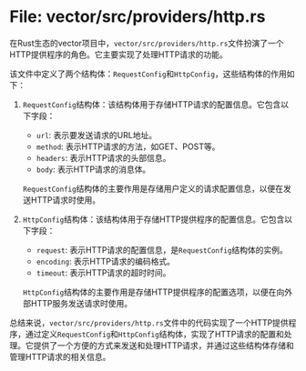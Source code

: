 # File: vector/src/providers/http.rs

在Rust生态的vector项目中，`vector/src/providers/http.rs`文件扮演了一个HTTP提供程序的角色。它主要实现了处理HTTP请求的功能。

该文件中定义了两个结构体：`RequestConfig`和`HttpConfig`，这些结构体的作用如下：

1. `RequestConfig`结构体：该结构体用于存储HTTP请求的配置信息。它包含以下字段：

   - `url`: 表示要发送请求的URL地址。
   - `method`: 表示HTTP请求的方法，如GET、POST等。
   - `headers`: 表示HTTP请求的头部信息。
   - `body`: 表示HTTP请求的消息体。

   `RequestConfig`结构体的主要作用是存储用户定义的请求配置信息，以便在发送HTTP请求时使用。

2. `HttpConfig`结构体：该结构体用于存储HTTP提供程序的配置信息。它包含以下字段：

   - `request`: 表示HTTP请求的配置信息，是`RequestConfig`结构体的实例。
   - `encoding`: 表示HTTP请求的编码格式。
   - `timeout`: 表示HTTP请求的超时时间。

   `HttpConfig`结构体的主要作用是存储HTTP提供程序的配置选项，以便在向外部HTTP服务发送请求时使用。

总结来说，`vector/src/providers/http.rs`文件中的代码实现了一个HTTP提供程序，通过定义`RequestConfig`和`HttpConfig`结构体，实现了HTTP请求的配置和处理。它提供了一个方便的方式来发送和处理HTTP请求，并通过这些结构体存储和管理HTTP请求的相关信息。

